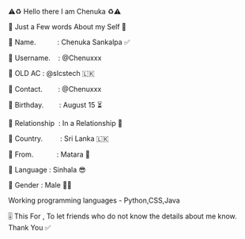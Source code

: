 ⚠️♻️ Hello there I am Chenuka ♻️⚠️

🎯 Just a Few words About my Self 🎯

🔹 Name.                  : Chenuka Sankalpa ✅

🔹 Username.           : @Chenuxxx

 🔹 OLD AC                 : @slcstech 🇱🇰

🔹 Contact.               : @Chenuxxx
                                     
🔹 Birthday.             :  August 15 ⏳

🔹 Relationship       : In a Relationship 🤗

🔹 Country.              : Sri Lanka 🇱🇰

🔹 From.                  :  Matara 📍 

🔹 Language           : Sinhala 😎

🔹 Gender                : Male 🥷🗿

Working programming languages -  Python,CSS,Java

🎚 This For , To let friends who do not know the details about me know. Thank You ✅
